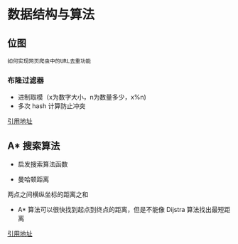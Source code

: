 # 数据结构与算法

## 位图

`如何实现网页爬虫中的URL去重功能`

### 布隆过滤器

- 进制取模（x为数字大小，n为数量多少，x%n)
- 多次 hash 计算防止冲突

[引用地址](https://time.geekbang.org/column/article/76827)

## A* 搜索算法

- 启发搜索算法函数

- 曼哈顿距离

两点之间横纵坐标的距离之和

- A* 算法可以很快找到起点到终点的距离，但是不能像 Dijstra 算法找出最短距离

[引用地址](https://time.geekbang.org/column/article/78175)